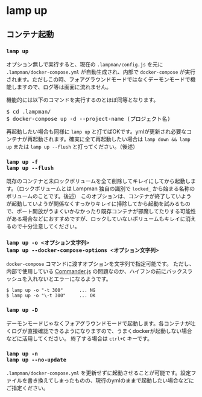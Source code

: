 
# lamp up

## コンテナ起動

### `lamp up`

オプション無しで実行すると、現在の `.lampman/config.js` を元に `.lampman/docker-compose.yml` が自動生成され、内部で `docker-compose` が実行されます。ただしこの時、フォアグラウンドモードではなくデーモンモードで機能しますので、ログ等は画面に流れません。  

機能的には以下のコマンドを実行するのとほぼ同等となります。
<pre class="cmd">
$ cd .lampman/
$ docker-compose up -d --project-name (プロジェクト名)
</pre>

再起動したい場合も同様に `lamp up` と打てばOKです。ymlが更新され必要なコンテナが再起動されます。確実に全て再起動したい場合は `lamp down && lamp up` または `lamp up --flush` と打ってください。（後述）


### `lamp up -f`<br>`lamp up --flush`

既存のコンテナと未ロックボリュームを全て削除してキレイにしてから起動します。（ロックボリュームとは Lampman 独自の識別で `locked_` から始まる名称のボリュームのことです。後述）
このオプションは、コンテナが終了していようが起動していようが関係なくすっかりキレイに掃除してから起動を試みるもので、ポート開放がうまくいかなかったり既存コンテナが邪魔してたりする可能性がある場合などにおすすめですが、ロックしていないボリュームもキレイに消えるので十分注意してください。


### `lamp up -o <オプション文字列>`<br>`lamp up --docker-compose-options <オプション文字列>`

`docker-compose` コマンドに渡すオプションを文字列で指定可能です。
ただし、内部で使用している [Commander.js](https://www.npmjs.com/package/commander) の問題なのか、ハイフンの前にバックスラッシュを入れないとエラーになるようです。

```shell
$ lamp up -o "-t 300"      ... NG
$ lamp up -o "\-t 300"     ... OK
```

### `lamp up -D`

デーモンモードじゃなくフォアグラウンドモードで起動します。各コンテナが吐くログが直接確認できるようになりますので、うまくdockerが起動しない場合などに活用してください。
終了する場合は `ctrl+C` キーです。

### `lamp up -n`<br>`lamp up --no-update`

`.lampman/docker-compose.yml` を更新せずに起動させることが可能です。設定ファイルを書き換えてしまったものの、現行のymlのままで起動したい場合などにご指定ください。

